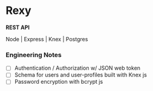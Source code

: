 # Rexy

**REST API**

Node | Express | Knex | Postgres

### Engineering Notes
- [ ] Authentication / Authorization w/ JSON web token
- [ ] Schema for users and user-profiles built with Knex js
- [ ] Password encryption with bcrypt js
